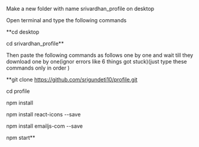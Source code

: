 Make a new folder with name srivardhan_profile on desktop


Open terminal and type the following commands


**cd desktop


cd srivardhan_profile**



Then paste the following commands as follows one by one and wait till they download one by one(ignor errors like 6 things got stuck)(just type these commands only in order )




**git clone https://github.com/srigundeti10/profile.git


cd profile


npm install


npm install react-icons --save


npm install emailjs-com --save


npm start**
